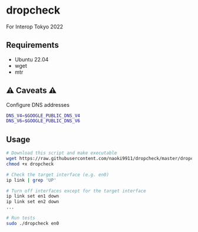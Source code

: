 # dropcheck

For Interop Tokyo 2022


## Requirements

- Ubuntu 22.04
- wget
- mtr

## :warning: Caveats :warning:
Configure DNS addresses 

```sh
DNS_V4=$GOOGLE_PUBLIC_DNS_V4
DNS_V6=$GOOGLE_PUBLIC_DNS_V6
```

## Usage

```sh
# Download this script and make executable
wget https://raw.githubusercontent.com/naoki9911/dropcheck/master/dropcheck
chmod +x dropcheck

# Check the target interface (e.g. en0)
ip link | grep 'UP'

# Turn off interfaces except for the target interface
ip link set en1 down
ip link set en2 down
...

# Run tests
sudo ./dropcheck en0
```
